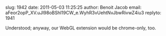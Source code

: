 slug:    1942
date:    2011-05-03 11:25:25
author:  Benoit Jacob
email:   aFeor2opP_XV.uJl98oBShl19CW_e.WyhR3vUehtNvJbwRivwZ4iu3
replyto: 1941

Understood; anyway, our WebGL extension would be chrome-only, too.
